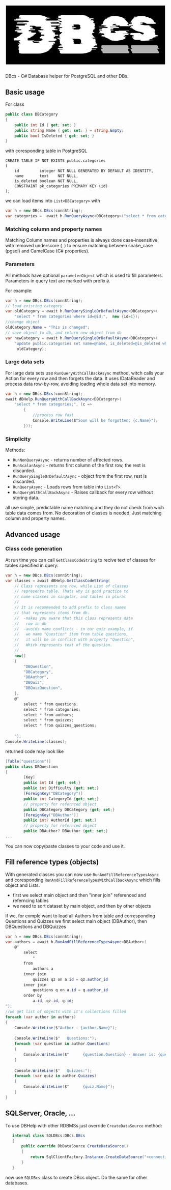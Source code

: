 # ![DBcs](./DBcs/DBcs-logo.svg)
DBcs - C# Database helper for PostgreSQL and other DBs.

## Basic usage
For class
```c#
public class DBCategory
{
    public int Id { get; set; }
    public string Name { get; set; } = string.Empty;
    public bool IsDeleted { get; set; }
}
```
with coresponding table in PostgreSQL
```pgsql
CREATE TABLE IF NOT EXISTS public.categories
(
    id         integer NOT NULL GENERATED BY DEFAULT AS IDENTITY,
    name       text    NOT NULL,
    is_deleted boolean NOT NULL,
    CONSTRAINT pk_categories PRIMARY KEY (id)
);
```
we can load items into `List<DBCategory>` with
```c#
var h = new DBcs.DBcs(connString);
var categories =  await h.RunQueryAsync<DBCategory>("select * from categories;");
```
### Matching column and property names
Matching Column names and properties is always done case-insensitive with
removed underscore (`_`) to ensure matching between snake_case (pgsql) and
CamelCase (C# properties).

### Parameters
All methods have optional `parameterObject` which is used to fill parameters.
Parameters in query text are marked with prefix `@`.

For example:
```c#
var h = new DBcs.DBcs(connString);
// load existing category
var oldCategory = await h.RunQuerySingleOrDefaultAsync<DBCategory>(
    "select * from categories where id=@id;",  new {id=1});
//change object
oldCategory.Name = "This is changed";
// save object to db, and return new object from db
var newCategory = await h.RunQuerySingleOrDefaultAsync<DBCategory>(
    "update public.categories set name=@name, is_deleted=@is_deleted where id=@id returning *;",
     oldCategory);
```
### Large data sets
For large data sets use `RunQueryWithCallBackAsync` method, witch calls your
Action for every row and then forgets the data. It uses IDataReader and 
process data row-by-row, avoiding loading whole data set into memory.
```c#
var h = new DBcs.DBcs(connString);
await dBHelp.RunQueryWithCallBackAsync<DBCategory>(
    "select * from categories;", (c =>
        {
            //process row fast 
            Console.WriteLine($"Soon will be forgotten: {c.Name}");
        }));
```
### Simplicity
Methods:
- `RunNonQueryAsync` - returns number of affected rows.
- `RunScalarAsync` - returns first column of the first row, the rest is discarded.
- `RunQuerySingleOrDefaultAsync` - object from the first row, rest is discarded.
- `RunQueryAsync` - Loads rows from table into `List<T>`.
- `RunQueryWithCallBackAsync` - Raises callback for every row without storing data.

all use simple, predictable name matching and they do not check from wich table
data comes from. No decoration of classes is needed. Just matching column and
property names.

## Advanced usage
### Class code generation
At run time you can call `GetClassCodeString` to recive text of classes for tables
specified in query:
```c#
var h = new DBcs.DBcs(connString);
var classes = await dBHelp.GetClassCodeString(
    // Class represents one row, while List of classes
    // represents table. Thats why is good practice to
    // name classes in singular, and tables in plural
    //
    // It is recommended to add prefix to class names
    // that represents items from db.
    //  -makes you aware that this class represents data
    //   row in db
    //  -avoids name conflicts - in our quiz example, if 
    //   we name "Question" item from table questions,
    //   it will be in conflict with property "Question",
    //   Which represents text of the question.
    //
    new[]
    {
        "DBQuestion",
        "DBCategory",
        "DBAuthor",
        "DBQuiz",
        "DBQuizQuestion",
    },
    @"
        select * from questions;
        select * from categories;
        select * from authors;
        select * from quizzes;
        select * from quizzes_questions;

    ");
Console.WriteLine(classes);
```
returned code may look like
```c#
[Table("questions")]
public class DBQuestion
{
        [Key]
        public int Id {get; set;}
        public int Difficulty {get; set;}
        [ForeignKey("DBCategory")]
        public int CategoryId {get; set;}
        // property for refernced object
        public DBCategory DBCategory {get; set;}
        [ForeignKey("DBAuthor")]        
        public int? AuthorId {get; set;}
        // property for refernced object
        public DBAuthor? DBAuthor {get; set;}
...
```
You can now copy/paste classes to your code and use it.
## Fill reference types (objects)
With generated classes you can now use 
`RunAndFillReferenceTypesAsync` and coresponding `RunAndFillReferenceTypesWithCallbackAsync` which fills object and Lists.
- first we select main object and then "inner join" referenced and referncing tables
- we need to sort dataset by main object, and then by other objects

If we, for exmple want to load all Authors from table and corresponding Questions and Quizzes we first select main object (DBAuthor), then DBQuestions and DBQuizzes
```c#
var h = new DBcs.DBcs(connString);
var authors = await h.RunAndFillReferenceTypesAsync<DBAuthor>(
    @"
        select
	        *
        from 
	        authors a
        inner join 
	        quizzes qz on a.id = qz.author_id
        inner join 
	        questions q on a.id = q.author_id
        order by
	        a.id, qz.id, q.id;
");
//we get list of objects with it's collections filled  
foreach (var author in authors)
{
    Console.WriteLine($"Author : {author.Name}");

    Console.WriteLine($"   Questions:");
    foreach (var question in author.Questions)
    {
        Console.WriteLine($"      {question.Question} - Answer is: {question.CorrectAnswer}");
    }

    Console.WriteLine($"   Quizzes:");
    foreach (var quiz in author.Quizzes)
    {
        Console.WriteLine($"      {quiz.Name}");
    }
}
```

## SQLServer, Oracle, ...
To use DBHelp with other RDBMSs just override `CreateDataSource` method:
```c#
   internal class SQLDBcs:DBcs.DBcs
   {
       public override DbDataSource CreateDataSource()
       {
           return SqlClientFactory.Instance.CreateDataSource("<connection string>"); 
       }
   }
```   
now use `SQLDBcs` class to create DBcs object. Do the same for other databases.